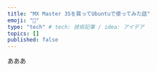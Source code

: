 ```yaml
---
title: "MX Master 3Sを買ってUbuntuで使ってみた話"
emoji: "📝"
type: "tech" # tech: 技術記事 / idea: アイデア
topics: []
published: false
---
```


あああ